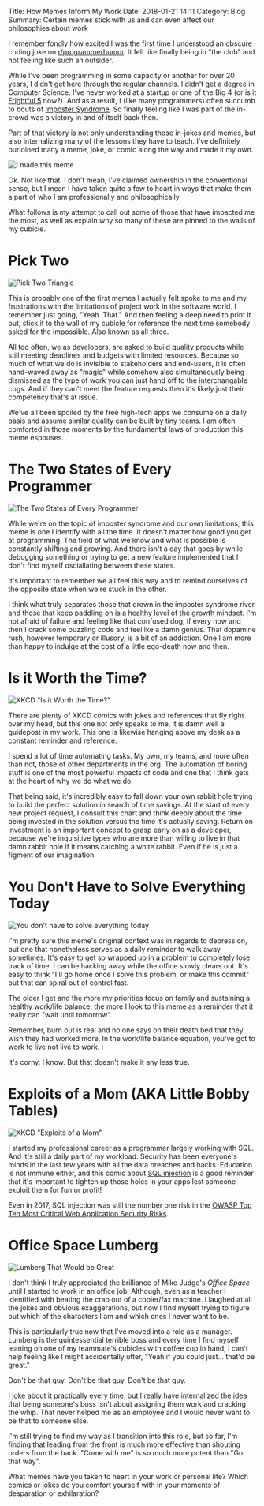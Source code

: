 Title: How Memes Inform My Work
Date: 2018-01-21 14:11
Category: Blog
Summary: Certain memes stick with us and can even affect our philosophies about work

I remember fondly how excited I was the first time I understood an obscure coding joke
on [r/programmerhumor](https://www.reddit.com/r/ProgrammerHumor/). It felt like finally
being in "the club" and not feeling like such an outsider. 

While I've been programming in some capacity or another for over 20 years, I didn't get
here through the regular channels. I didn't get a degree in Computer Science. I've never
worked at a startup or one of the Big 4 (or is it [Frightful 5](https://www.nytimes.com/2016/01/21/technology/techs-frightful-5-will-dominate-digital-life-for-foreseeable-future.html) now?). And as a result, I (like
many programmers) often succumb to bouts of [Imposter Syndrome](https://en.wikipedia.org/wiki/Impostor_syndrome). 
So finally feeling like I was part of the in-crowd was a victory in and of itself back then.

Part of that victory is not only understanding those in-jokes and memes, but also
internalizing many of the lessons they have to teach. I've definitely purloined many a
meme, joke, or comic along the way and made it my own. 

![I made this meme](http://i2.kym-cdn.com/photos/images/newsfeed/001/079/173/ed2.png)

Ok. Not like that. I don't mean, I've claimed ownership in the conventional sense, 
but I mean I have taken quite a few to heart in ways that make them a part of who 
I am professionally and philosophically.

What follows is my attempt to call out some of those that have impacted me the most, 
as well as explain why so many of these are pinned to the walls of my cubicle. 


# Pick Two

![Pick Two Triangle](https://livehumancam.files.wordpress.com/2015/05/original.png)

This is probably one of the first memes I actually felt spoke to me and my frustrations
with the limitations of project work in the software world. I remember just going, "Yeah. That."
And then feeling a deep need to print it out, stick it to the wall of my cubicle for reference
the next time somebody asked for the impossible. Also known as all three.

All too often, we as developers, are asked to build quality products while still meeting deadlines
and budgets with limited resources. Because so much of what we do is invisible to stakeholders
and end-users, it is often hand-waved away as "magic" while somehow also simultaneously being 
dismissed as the type of work you can just hand off to the interchangable cogs. And if they can't
meet the feature requests then it's likely just their competency that's at issue.

We've all been spoiled by the free high-tech apps we consume on a daily basis and assume similar
quality can be built by tiny teams. I am often comforted in those moments by the fundamental
laws of production this meme espouses.


# The Two States of Every Programmer

![The Two States of Every Programmer](https://pbs.twimg.com/media/BzmDP_yCEAAvXdx.png)

While we're on the topic of imposter syndrome and our own limitations, this meme is one
I identify with all the time. It doesn't matter how good you get at programming. The field
of what we know and what is possible is constantly shifting and growing. And there isn't a 
day that goes by while debugging something or trying to get a new feature implemented that
I don't find myself osciallating between these states.

It's important to remember we all feel this way and to remind ourselves of the opposite state
when we're stuck in the other. 

I think what truly separates those that drown in the imposter syndrome river and those that
keep paddling on is a healthy level of the [growth mindset](https://www.mindsetworks.com/science/).
I'm not afraid of failure and feeling like that confused dog, if every now and then I crack some 
puzzling code and feel lke a damn genius. That dopamine rush, however temporary or illusory, 
is a bit of an addiction. One I am more than happy to indulge at the cost of a little 
ego-death now and then.


# Is it Worth the Time?

![XKCD "Is it Worth the Time?"](https://imgs.xkcd.com/comics/is_it_worth_the_time.png)

There are plenty of XKCD comics with jokes and references that fly right over my head,
but this one not only speaks to me, it is damn well a guidepost in my work. This one
is likewise hanging above my desk as a constant reminder and reference.

I spend a lot of time automating tasks. My own, my teams, and more often than not, those
of other departments in the org. The automation of boring stuff is one of the most
powerful impacts of code and one that I think gets at the heart of why we do what we do.

That being said, it's incredibly easy to fall down your own rabbit hole trying to build
the perfect solution in search of time savings. At the start of every new project request,
I consult this chart and think deeply about the time being invested in the solution versus
the time it's actually saving. Return on investment is an important concept to grasp early
on as a developer, because we're inquisitive types who are more than willing to live in 
that damn rabbit hole if it means catching a white rabbit. Even if he is just a figment of
our imagination.


# You Don't Have to Solve Everything Today

![You don't have to solve everything today](https://i.imgur.com/jbcq2d8.png)

I'm pretty sure this meme's original context was in regards to depression, but one that
nonetheless serves as a daily reminder to walk away sometimes. It's easy to get so wrapped
up in a problem to completely lose track of time. I can be hacking away while the office 
slowly clears out. It's easy to think "I'll go home once I solve this problem, or make 
this commit" but that can spiral out of control fast. 

The older I get and the more my priorities focus on family and sustaining a healthy work/life
balance, the more I look to this meme as a reminder that it really can "wait until tomorrow".

Remember, burn out is real and no one says on their death bed that they wish they had worked
more. In the work/life balance equation, you've got to work to live not live to work. i

It's corny. I know. But that doesn't make it any less true.


# Exploits of a Mom (AKA Little Bobby Tables)

![XKCD "Exploits of a Mom"](https://imgs.xkcd.com/comics/exploits_of_a_mom.png)

I started my professional career as a programmer largely working with SQL. And it's still a
daily part of my workload. Security has been everyone's minds in the last few years with all
the data breaches and hacks. Education is not immune either, and this comic about 
[SQL injection](https://en.wikipedia.org/wiki/SQL_injection) is a good reminder that it's 
important to tighten up those holes in your apps lest someone exploit them for fun or profit!

Even in 2017, SQL injection was still the number one risk in the [OWASP Top Ten Most Critical Web
Application Security Risks](https://www.owasp.org/images/7/72/OWASP_Top_10-2017_%28en%29.pdf.pdf). 


# Office Space Lumberg

![Lumberg That Would be Great](http://s2.quickmeme.com/img/67/67851be4d08f9a4ffb3f0a48ef6e136eacae8e0fc0d0f7dfb9a53c36f388b097.jpg)

I don't think I truly appreciated the brilliance of Mike Judge's *Office Space* until I started to
work in an office job. Although, even as a teacher I identified with beating the crap out of a 
copier/fax machine. I laughed at all the jokes and obvious exaggerations, but now I find myself
trying to figure out which of the characters I am and which ones I never want to be.

This is particularly true now that I've moved into a role as a manager. Lumberg is the quintessential
terrible boss and every time I find myself leaning on one of my teammate's cubicles with coffee cup in
hand, I can't help feeling like I might accidentally utter, "Yeah if you could just... that'd be great."

Don't be that guy. Don't be that guy. Don't be that guy.

I joke about it practically every time, but I really have internalized the idea that being someone's boss
isn't about assigning them work and cracking the whip. That never helped me as an employee and I would
never want to be that to someone else. 

I'm still trying to find my way as I transition into this role, but so far, I'm finding that leading
from the front is much more effective than shouting orders from the back. "Come with me" is so much more
potent than "Go that way".


What memes have you taken to heart in your work or personal life? Which comics or jokes
do you comfort yourself with in your moments of desparation or exhilaration?
